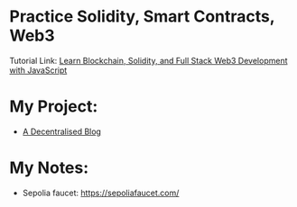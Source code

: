 # Practice Solidity, Smart Contracts, Web3

Tutorial Link: [Learn Blockchain, Solidity, and Full Stack Web3 Development with JavaScript ](https://youtu.be/gyMwXuJrbJQ)

# My Project:

- [A Decentralised Blog](/my-decentralised-blog/)

# My Notes:

-   Sepolia faucet: https://sepoliafaucet.com/
